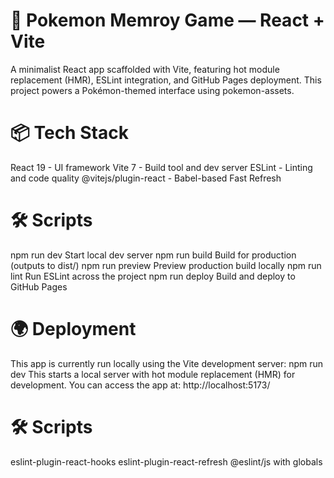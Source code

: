 # 🧠 Pokemon Memroy Game — React + Vite
A minimalist React app scaffolded with Vite, featuring hot module replacement (HMR), ESLint integration, and GitHub Pages deployment. This project powers a Pokémon-themed interface using pokemon-assets.

# 📦 Tech Stack 

React 19 - UI framework
Vite 7 -	Build tool and dev server
ESLint - Linting and code quality
@vitejs/plugin-react - Babel-based Fast Refresh

# 🛠️ Scripts

npm run dev	Start local dev server
npm run build	Build for production (outputs to dist/)
npm run preview	Preview production build locally
npm run lint	Run ESLint across the project
npm run deploy	Build and deploy to GitHub Pages

# 🌍 Deployment

This app is currently run locally using the Vite development server: npm run dev
This starts a local server with hot module replacement (HMR) for development. You can access the app at: http://localhost:5173/


# 🛠️ Scripts

eslint-plugin-react-hooks
eslint-plugin-react-refresh
@eslint/js with globals
